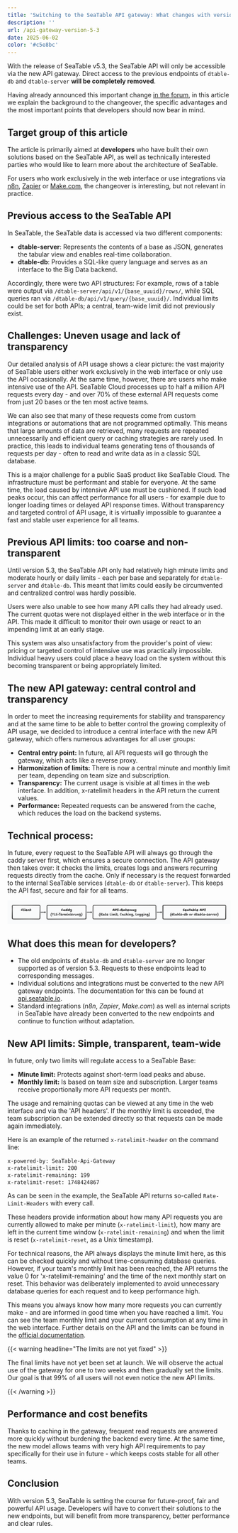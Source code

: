 ```yaml
---
title: 'Switching to the SeaTable API gateway: What changes with version 5.3'
description: ''
url: /api-gateway-version-5-3
date: 2025-06-02
color: '#c5e8bc'
---
```


With the release of SeaTable v5.3, the SeaTable API will only be accessible via the new API gateway. Direct access to the previous endpoints of `dtable-db` and `dtable-server` **will be completely removed**.

Having already announced this important change [in the forum](https://forum.seatable.io/t/important-changes-to-the-seatable-cloud-api-in-version-5-3/6677), in this article we explain the background to the changeover, the specific advantages and the most important points that developers should now bear in mind.

## Target group of this article

The article is primarily aimed at **developers** who have built their own solutions based on the SeaTable API, as well as technically interested parties who would like to learn more about the architecture of SeaTable.

For users who work exclusively in the web interface or use integrations via [n8n](https://n8n.io/integrations/seatable/), [Zapier](https://zapier.com/apps/seatable/integrations) or [Make.com](https://www.make.com/en/integrations/seatable), the changeover is interesting, but not relevant in practice.

## Previous access to the SeaTable API

In SeaTable, the SeaTable data is accessed via two different components:

- **dtable-server**: Represents the contents of a base as JSON, generates the tabular view and enables real-time collaboration.
- **dtable-db**: Provides a SQL-like query language and serves as an interface to the Big Data backend.

Accordingly, there were two API structures: For example, rows of a table were output via `/dtable-server/api/v1/{base_uuuid}/rows/`, while SQL queries ran via `/dtable-db/api/v1/query/{base_uuuid}/`. Individual limits could be set for both APIs; a central, team-wide limit did not previously exist.

## Challenges: Uneven usage and lack of transparency

Our detailed analysis of API usage shows a clear picture: the vast majority of SeaTable users either work exclusively in the web interface or only use the API occasionally. At the same time, however, there are users who make intensive use of the API. SeaTable Cloud processes up to half a million API requests every day - and over 70% of these external API requests come from just 20 bases or the ten most active teams.

We can also see that many of these requests come from custom integrations or automations that are not programmed optimally. This means that large amounts of data are retrieved, many requests are repeated unnecessarily and efficient query or caching strategies are rarely used. In practice, this leads to individual teams generating tens of thousands of requests per day - often to read and write data as in a classic SQL database.

This is a major challenge for a public SaaS product like SeaTable Cloud. The infrastructure must be performant and stable for everyone. At the same time, the load caused by intensive API use must be cushioned. If such load peaks occur, this can affect performance for all users - for example due to longer loading times or delayed API response times. Without transparency and targeted control of API usage, it is virtually impossible to guarantee a fast and stable user experience for all teams.

## Previous API limits: too coarse and non-transparent

Until version 5.3, the SeaTable API only had relatively high minute limits and moderate hourly or daily limits - each per base and separately for `dtable-server` and `dtable-db`. This meant that limits could easily be circumvented and centralized control was hardly possible.

Users were also unable to see how many API calls they had already used. The current quotas were not displayed either in the web interface or in the API. This made it difficult to monitor their own usage or react to an impending limit at an early stage.

This system was also unsatisfactory from the provider's point of view: pricing or targeted control of intensive use was practically impossible. Individual heavy users could place a heavy load on the system without this becoming transparent or being appropriately limited.

## The new API gateway: central control and transparency

In order to meet the increasing requirements for stability and transparency and at the same time to be able to better control the growing complexity of API usage, we decided to introduce a central interface with the new API gateway, which offers numerous advantages for all user groups:

- **Central entry point:** In future, all API requests will go through the gateway, which acts like a reverse proxy.
- **Harmonization of limits:** There is now a central minute and monthly limit per team, depending on team size and subscription.
- **Transparency:** The current usage is visible at all times in the web interface. In addition, x-ratelimit headers in the API return the current values.
- **Performance:** Repeated requests can be answered from the cache, which reduces the load on the backend systems.

## Technical process:

In future, every request to the SeaTable API will always go through the caddy server first, which ensures a secure connection. The API gateway then takes over: it checks the limits, creates logs and answers recurring requests directly from the cache. Only if necessary is the request forwarded to the internal SeaTable services (`dtable-db` or `dtable-server`). This keeps the API fast, secure and fair for all teams.

![Technical setup of the API gateway](technical-setup.png)

## What does this mean for developers?

- The old endpoints of `dtable-db` and `dtable-server` are no longer supported as of version 5.3. Requests to these endpoints lead to corresponding messages.
- Individual solutions and integrations must be converted to the new API gateway endpoints. The documentation for this can be found at [api.seatable.io](https://api.seatable.io).
- Standard integrations (_n8n_, _Zapier_, _Make.com_) as well as internal scripts in SeaTable have already been converted to the new endpoints and continue to function without adaptation.

## New API limits: Simple, transparent, team-wide

In future, only two limits will regulate access to a SeaTable Base:

- **Minute limit:** Protects against short-term load peaks and abuse.
- **Monthly limit:** Is based on team size and subscription. Larger teams receive proportionally more API requests per month.

The usage and remaining quotas can be viewed at any time in the web interface and via the 'API headers'. If the monthly limit is exceeded, the team subscription can be extended directly so that requests can be made again immediately.

Here is an example of the returned `x-ratelimit-header` on the command line:

```
x-powered-by: SeaTable-Api-Gateway
x-ratelimit-limit: 200
x-ratelimit-remaining: 199
x-ratelimit-reset: 1748424867
```

As can be seen in the example, the SeaTable API returns so-called `Rate-Limit-Headers` with every call.

These headers provide information about how many API requests you are currently allowed to make per minute (`x-ratelimit-limit`), how many are left in the current time window (`x-ratelimit-remaining`) and when the limit is reset (`x-ratelimit-reset`, as a Unix timestamp).

For technical reasons, the API always displays the minute limit here, as this can be checked quickly and without time-consuming database queries. However, if your team's monthly limit has been reached, the API returns the value 0 for 'x-ratelimit-remaining' and the time of the next monthly start on reset. This behavior was deliberately implemented to avoid unnecessary database queries for each request and to keep performance high.

This means you always know how many more requests you can currently make - and are informed in good time when you have reached a limit. You can see the team monthly limit and your current consumption at any time in the web interface. Further details on the API and the limits can be found in the [official documentation](https://api.seatable.io).

{{< warning headline="The limits are not yet fixed" >}}

The final limits have not yet been set at launch. We will observe the actual use of the gateway for one to two weeks and then gradually set the limits. Our goal is that 99% of all users will not even notice the new API limits.

{{< /warning >}}

## Performance and cost benefits

Thanks to caching in the gateway, frequent read requests are answered more quickly without burdening the backend every time. At the same time, the new model allows teams with very high API requirements to pay specifically for their use in future - which keeps costs stable for all other teams.

## Conclusion

With version 5.3, SeaTable is setting the course for future-proof, fair and powerful API usage. Developers will have to convert their solutions to the new endpoints, but will benefit from more transparency, better performance and clear rules.
